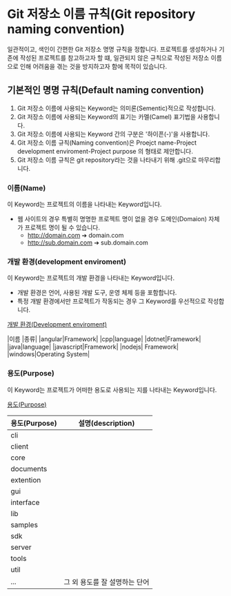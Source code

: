 # Git 저장소 이름 규칙(Git repository naming convention)

일관적이고, 색인이 간편한 Git 저장소 명명 규칙을 정합니다. 프로젝트를 생성하거나 기존에 작성된 프로젝트를 참고하고자 할 떄, 일관되지 않은 규칙으로 작성된 저장소 이름으로 인해 어려움을 겪는 것을 방지하고자 함에 목적이 있습니다.

## 기본적인 명명 규칙(Default naming convention)

1. Git 저장소 이름에 사용되는 Keyword는 의미론(Sementic)적으로 작성합니다.
2. Git 저장소 이름에 사용되는 Keyword의 표기는 카멜(Camel) 표기법을 사용합니다.
3. Git 저장소 이름에 사용되는 Keyword 간의 구분은 '하이픈(-)'을 사용합니다.
3. Git 저장소 이름 규칙(Naming convention)은 Proejct name-Project development enviroment-Project purpose 의 형태로 제안합니다.
4. Git 저장소 이름 규칙은 git repository라는 것을 나타내기 위해 .git으로 마무리합니다.

### 이름(Name)

이 Keyword는 프로젝트의 이름을 나타내는 Keyword입니다.

- 웹 사이트의 경우 특별히 명명한 프로젝트 명이 없을 경우 도메인(Domaion) 자체가 프로젝트 명이 될 수 있습니다. 
  - http://domain.com ➔ domain.com
  - http://sub.domain.com ➔ sub.domain.com

### 개발 환경(development enviroment)

이 Keyword는 프로젝트의 개발 환경을 나타내는 Keyword입니다.
- 개발 환경은 언어, 사용된 개발 도구, 운영 체제 등을 포함합니다.
- 특정 개발 환경에서만 프로젝트가 작동되는 경우 그 Keyword를 우선적으로 작성합니다.

[개발 환경(Development enviroment)](https://docs.google.com/spreadsheets/d/1hV5yFamunIxl8XgX0xQXBUziWIqdRslpjSdJql-uBlg/edit?usp=sharing)

|이름	|종류|
|angular|Framework|
|cpp|language|
|dotnet|Framework|
|java|language|
|javascript|Framework|
|nodejs|	Framework|
|windows|Operating System|

### 용도(Purpose)

이 Keyword는 프로젝트가 어떠한 용도로 사용되는 지를 나타내는 Keyword입니다.

[용도(Purpose)](https://docs.google.com/spreadsheets/d/14wVUWpTwmrm8KP6_1y41gWszT3BQvnHFi5rVdNN7NqY/edit?usp=sharing)

| 용도(Purpose) | 설명(description)   |
| --- | --- |
|cli||
|client||
|core||
|documents|
|extention||
|gui||
|interface||
|lib||
|samples||
|sdk||
|server||
|tools||
|util||
| ...|그 외 용도를 잘 설명하는 단어|
